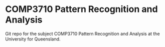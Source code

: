 # COMP3710 Pattern Recognition and Analysis

Git repo for the subject COMP3710 Pattern Recognition and Analysis at the University for Queensland.
